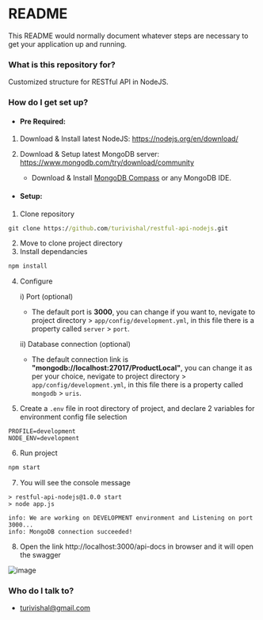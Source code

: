 # README #

This README would normally document whatever steps are necessary to get your application up and running.

### What is this repository for? ###

Customized structure for RESTful API in NodeJS.

### How do I get set up? ###

- #### Pre Required:

1) Download & Install latest NodeJS: https://nodejs.org/en/download/

2) Download & Setup latest MongoDB server: https://www.mongodb.com/try/download/community
    - Download & Install [MongoDB Compass](https://www.mongodb.com/try/download/compass) or any MongoDB IDE.

- #### Setup:

1) Clone repository 
```cmd
git clone https://github.com/turivishal/restful-api-nodejs.git
```
2) Move to clone project directory
3) Install dependancies
```cmd
npm install
```
4) Configure
    
    i) Port (optional)
    
    - The default port is **3000**, you can change if you want to, nevigate to project directory > `app/config/development.yml`, in this file there is a property called `server` > `port`.
    
    ii) Database connection (optional)
    
    - The default connection link is **"mongodb://localhost:27017/ProductLocal"**, you can change it as per your choice, nevigate to project directory > `app/config/development.yml`, in this file there is a property called `mongodb` > `uris`.

5) Create a `.env` file in root directory of project, and declare 2 variables for environment config file selection
```
PROFILE=development
NODE_ENV=development
```
6) Run project
```cmd
npm start
```
7) You will see the console message
```
> restful-api-nodejs@1.0.0 start
> node app.js

info: We are working on DEVELOPMENT environment and Listening on port 3000...
info: MongoDB connection succeeded!
```
8) Open the link http://localhost:3000/api-docs in browser and it will open the swagger

![image](https://user-images.githubusercontent.com/10988772/130230131-54ffe879-0820-42f5-bde8-983ac697bfe2.png)


### Who do I talk to? ###

* turivishal@gmail.com
